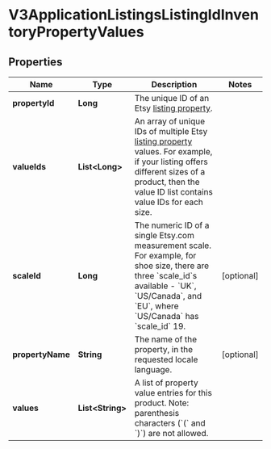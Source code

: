 

# V3ApplicationListingsListingIdInventoryPropertyValues


## Properties

Name | Type | Description | Notes
------------ | ------------- | ------------- | -------------
**propertyId** | **Long** | The unique ID of an Etsy [listing property](/documentation/reference#operation/getListingProperties). | 
**valueIds** | **List&lt;Long&gt;** | An array of unique IDs of multiple Etsy [listing property](/documentation/reference#operation/getListingProperties) values. For example, if your listing offers different sizes of a product, then the value ID list contains value IDs for each size. | 
**scaleId** | **Long** | The numeric ID of a single Etsy.com measurement scale. For example, for shoe size, there are three &#x60;scale_id&#x60;s available - &#x60;UK&#x60;, &#x60;US/Canada&#x60;, and &#x60;EU&#x60;, where &#x60;US/Canada&#x60; has &#x60;scale_id&#x60; 19. |  [optional]
**propertyName** | **String** | The name of the property, in the requested locale language. |  [optional]
**values** | **List&lt;String&gt;** | A list of property value entries for this product. Note: parenthesis characters (&#x60;(&#x60; and &#x60;)&#x60;) are not allowed. | 



